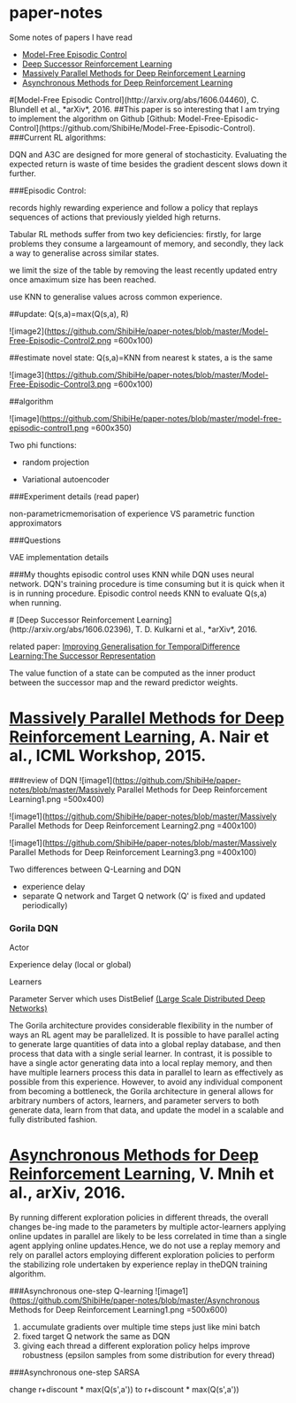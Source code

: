 # paper-notes
Some notes of papers I have read

* [Model-Free Episodic Control](#paper1)
* [Deep Successor Reinforcement Learning](#paper2)
* [Massively Parallel Methods for Deep Reinforcement Learning](#paper3)
* [Asynchronous Methods for Deep Reinforcement Learning](#paper4)

<a name="paper1">
#[Model-Free Episodic Control](http://arxiv.org/abs/1606.04460), C. Blundell et al., *arXiv*, 2016.
##This paper is so interesting that I am trying to implement the algorithm on Github [Github: Model-Free-Episodic-Control](https://github.com/ShibiHe/Model-Free-Episodic-Control).
###Current RL algorithms:

DQN and A3C are designed for more general of stochasticity.
Evaluating the expected return is waste of time besides the gradient descent slows down it further.

###Episodic Control:

records highly rewarding experience and follow a policy that replays sequences of actions that previously yielded high returns.

Tabular RL methods suffer from two key deficiencies: firstly, for large problems they consume a largeamount of memory, and secondly, they lack a way to generalise across similar states. 

we limit the size of the table by removing the least recently updated entry once amaximum size has been reached.

use KNN to generalise values across common experience.

##update:
Q(s,a)=max(Q(s,a), R)

![image2](https://github.com/ShibiHe/paper-notes/blob/master/Model-Free-Episodic-Control2.png =600x100)

##estimate novel state:
Q(s,a)=KNN from nearest k states, a is the same


![image3](https://github.com/ShibiHe/paper-notes/blob/master/Model-Free-Episodic-Control3.png =600x100)

##algorithm

![image](https://github.com/ShibiHe/paper-notes/blob/master/model-free-episodic-control1.png =600x350)

Two phi functions:

* random projection

* Variational autoencoder

###Experiment details (read paper)

non-parametricmemorisation of experience VS parametric function approximators

###Questions

VAE implementation details

###My thoughts
episodic control uses KNN while DQN uses neural network. DQN's training procedure is time consuming but it is quick when it is in running procedure. Episodic control needs KNN to evaluate Q(s,a) when running.
</a>

<a name="paper2">
# [Deep Successor Reinforcement Learning](http://arxiv.org/abs/1606.02396), T. D. Kulkarni et al., *arXiv*, 2016.

related paper: [Improving Generalisation for TemporalDifference Learning:The Successor Representation](http://www.gatsby.ucl.ac.uk/~dayan/papers/d93b.pdf)

The value function of a state can be computed as the inner product between the successor map and the reward predictor weights.
</a>

<a name="paper3">
  
# [Massively Parallel Methods for Deep Reinforcement Learning](http://www0.cs.ucl.ac.uk/staff/d.silver/web/Publications_files/gorila.pdf), A. Nair et al., ICML Workshop, 2015.

###review of DQN
![image1](https://github.com/ShibiHe/paper-notes/blob/master/Massively Parallel Methods for Deep Reinforcement Learning1.png =500x400)

![image1](https://github.com/ShibiHe/paper-notes/blob/master/Massively Parallel Methods for Deep Reinforcement Learning2.png =400x100)

![image1](https://github.com/ShibiHe/paper-notes/blob/master/Massively Parallel Methods for Deep Reinforcement Learning3.png =400x100)

Two differences between Q-Learning and DQN

* experience delay
* separate Q network and Target Q network (Q' is fixed and updated periodically)

### Gorila DQN
Actor 

Experience delay (local or global)

Learners

Parameter Server which uses DistBelief [(Large Scale Distributed Deep Networks)](https://papers.nips.cc/paper/4687-large-scale-distributed-deep-networks.pdf)

The Gorila architecture provides considerable flexibility in the number of ways an RL agent may be parallelized. It is possible to have parallel acting to generate large quantities of data into a global replay database, and then process that data with a single serial learner.  In contrast, it is possible to have a single actor generating data into a local replay memory, and then have multiple learners process this data in parallel to learn as effectively as possible from this experience.  However, to avoid any individual component from becoming a bottleneck, the Gorila architecture in general allows for arbitrary numbers of actors, learners, and parameter servers to both generate data, learn from that data, and update the model in a scalable and fully distributed fashion.

</a>
 
<a name="paper4">

# [Asynchronous Methods for Deep Reinforcement Learning](http://arxiv.org/pdf/1602.01783v2.pdf), V. Mnih et al., arXiv, 2016.

By  running  different  exploration policies in different threads, the overall changes be-ing made to the parameters by multiple actor-learners applying online updates in parallel are likely to be less correlated in time than a single agent applying online updates.Hence, we do not use a replay memory and rely on parallel actors employing different exploration policies to perform the stabilizing role undertaken by experience replay in theDQN training algorithm.

###Asynchronous one-step Q-learning
![image1](https://github.com/ShibiHe/paper-notes/blob/master/Asynchronous Methods for Deep Reinforcement Learning1.png =500x600)

1. accumulate gradients over multiple time steps just like mini batch
2. fixed target Q network the same as DQN
3. giving each thread a different exploration policy helps improve robustness (epsilon samples from some distribution for every thread)

###Asynchronous one-step SARSA

change r+discount * max(Q(s',a')) to r+discount * max(Q(s',a'))


</a>
  